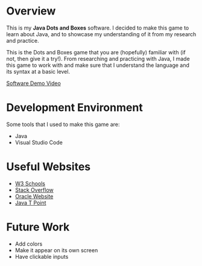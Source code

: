 # Overview

This is my **Java Dots and Boxes** software. I decided to make this game to learn about Java, and to showcase my understanding of it from my research and practice. 

This is the Dots and Boxes game that you are (hopefully) familiar with (if not, then give it a try!). From researching and practicing with Java, I made this game to work with and make sure that I understand the language and its syntax at a basic level. 

[Software Demo Video](http://youtu.be/SSUCm4Y35bw)

# Development Environment

Some tools that I used to make this game are:

* Java
* Visual Studio Code

# Useful Websites

* [W3 Schools](http://www.w3schools.com/java/default.asp)
* [Stack Overflow](http://stackoverflow.com)
* [Oracle Website](http://docs.oracle.com/javase/tutorial/java/)
* [Java T Point](http://www.javatpoint.com/java-tutorial)

# Future Work

* Add colors
* Make it appear on its own screen
* Have clickable inputs